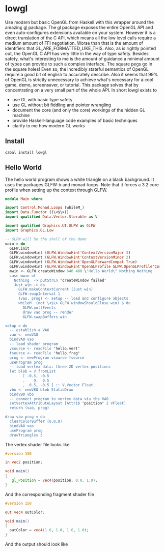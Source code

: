 # lowgl

Use modern but basic OpenGL from Haskell with this wrapper around the amazing
[gl][1] package. The gl package exposes the entire OpenGL API and even
auto-configures extensions available on your system. However it is a direct
translation of the C API, which means all the low level calls require a medium
amount of FFI negotiation. Worse than that is the amount of identifiers that
GL_ARE_FORMATTED_LIKE_THIS. Also, as is rightly pointed out, the OpenGL C API
has very little in the way of type safety. Besides safety, what's interesting
to me is the amount of guidance a minimal amount of types can provide to such a
complex interface. The square pegs go in the square holes! Even so, the
incredibly stateful semantics of OpenGL require a good bit of english to
accurately describe. Also it seems that 99% of OpenGL is strictly unnecessary
to achieve what's necessary for a cool game, demo, screensaver, or tutorial.
This package solves that by concentrating on a very small part of the whole
API. In short lowgl exists to

- use GL with basic type safety
- use GL without bit fiddling and pointer wrangling
- document the core (and only the core) workings of the hidden GL machine
- provide Haskell-language code examples of basic techniques
- clarify to me how modern GL works

## Install

```
cabal install lowgl
```

## Hello World

The hello world program shows a white triangle on a black background.
It uses the packages GLFW-b and monad-loops. Note that it forces a
3.2 core profile when setting up the context through GLFW.

```haskell
module Main where

import Control.Monad.Loops (whileM_)
import Data.Functor ((\<$\>))
import qualified Data.Vector.Storable as V

import qualified Graphics.UI.GLFW as GLFW
import Graphics.GL.Low

-- GLFW will be the shell of the demo
main = do
  GLFW.init
  GLFW.windowHint (GLFW.WindowHint'ContextVersionMajor 3)
  GLFW.windowHint (GLFW.WindowHint'ContextVersionMinor 2)
  GLFW.windowHint (GLFW.WindowHint'OpenGLForwardCompat True)
  GLFW.windowHint (GLFW.WindowHint'OpenGLProfile GLFW.OpenGLProfile'Core)
  mwin <- GLFW.createWindow 640 480 \"Hello World\" Nothing Nothing
  case mwin of
    Nothing  -> putStrLn "createWindow failed"
    Just win -> do
      GLFW.makeContextCurrent (Just win)
      GLFW.swapInterval 1
      (vao, prog) <- setup -- load and configure objects
      whileM_ (not \<$\> GLFW.windowShouldClose win) $ do
        GLFW.pollEvents
        draw vao prog -- render
        GLFW.swapBuffers win

setup = do
  -- establish a VAO
  vao <- newVAO
  bindVAO vao
  -- load shader program
  vsource <- readFile "hello.vert"
  fsource <- readFile "hello.frag"
  prog <- newProgram vsource fsource
  useProgram prog
  -- load vertex data: three 2D vertex positions
  let blob = V.fromList
        [ -0.5, -0.5
        ,    0,  0.5
        ,  0.5, -0.5 ] :: V.Vector Float
  vbo <- newVBO blob StaticDraw
  bindVBO vbo
  -- connect program to vertex data via the VAO
  setVertexAttributeLayout [Attrib "position" 2 VFloat]
  return (vao, prog)

draw vao prog = do
  clearColorBuffer (0,0,0)
  bindVAO vao
  useProgram prog
  drawTriangles 3
```

The vertex shader file looks like


```glsl
#version 150

in vec2 position;

void main()
{
   gl_Position = vec4(position, 0.0, 1.0);
}
```

And the corresponding fragment shader file

```glsl
#version 150

out vec4 outColor;

void main()
{
  outColor = vec4(1.0, 1.0, 1.0, 1.0);
}
```

And the output should look like


[1]: https://github.com/ekmett/gl/

